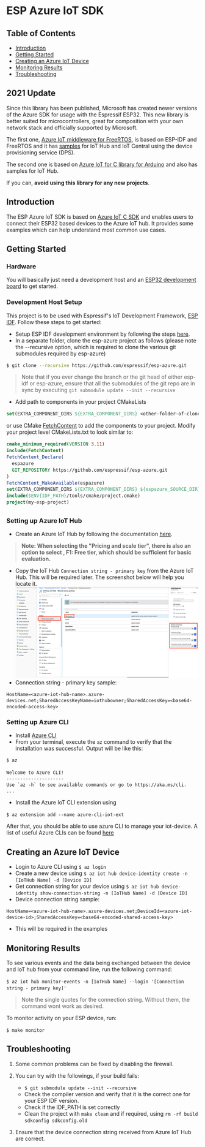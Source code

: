 # ESP Azure IoT SDK

## Table of Contents

- [Introduction](#introduction)
- [Getting Started](#get-started)
- [Creating an Azure IoT Device](#create-device)
- [Monitoring Results](#monitoring)
- [Troubleshooting](#troubleshooting)

## 2021 Update

<a name="2021 update"></a>

Since this library has been published, Microsoft has created newer versions of the Azure SDK for usage with the Espressif ESP32. This new library is better suited for microcontrollers, great for composition with your own network stack and officially supported by Microsoft. 

The first one, [Azure IoT middleware for FreeRTOS](https://github.com/Azure/azure-iot-middleware-freertos), is based on ESP-IDF and FreeRTOS and it has [samples](https://github.com/Azure-Samples/iot-middleware-freertos-samples) for IoT Hub and IoT Central using the device provisioning service (DPS).

The second one is based on [Azure IoT for C library for Arduino](https://github.com/Azure/azure-sdk-for-c-arduino) and also has samples for IoT Hub. 

If you can, **avoid using this library for any new projects**.  

## Introduction

<a name="introduction"></a>

The ESP Azure IoT SDK is based on [Azure IoT C SDK](https://github.com/Azure/azure-iot-sdk-c) and enables users to connect their ESP32 based devices to the Azure IoT hub. It provides some examples which can help understand most common use cases.

## Getting Started

<a name="get-started"></a>

### Hardware

You will basically just need a development host and an [ESP32 development board](https://www.espressif.com/en/products/hardware/development-boards) to get started.

### Development Host Setup

This project is to be used with Espressif's IoT Development Framework, [ESP IDF](https://github.com/espressif/esp-idf). Follow these steps to get started:

- Setup ESP IDF development environment by following the steps [here](https://docs.espressif.com/projects/esp-idf/en/latest/get-started/index.html).
- In a separate folder, clone the esp-azure project as follows (please note the --recursive option, which is required to clone the various git submodules required by esp-azure)

``` bash
$ git clone --recursive https://github.com/espressif/esp-azure.git
```

> Note that if you ever change the branch or the git head of either esp-idf or esp-azure, ensure that all the submodules of the git repo are in sync by executing `git submodule update --init --recursive`
- Add path to components in your project CMakeLists
```CMake
set(EXTRA_COMPONENT_DIRS ${EXTRA_COMPONENT_DIRS} <other-folder-of-clone>/esp-azure/port)
```

or use CMake [FetchContent](https://cmake.org/cmake/help/latest/module/FetchContent.html) to add the components to your project. Modify your project level CMakeLists.txt to look similar to:

 ```CMake
 cmake_minimum_required(VERSION 3.11)
 include(FetchContent)
 FetchContent_Declare(
   espazure
   GIT_REPOSITORY https://github.com/espressif/esp-azure.git
 )
 FetchContent_MakeAvailable(espazure)
 set(EXTRA_COMPONENT_DIRS ${EXTRA_COMPONENT_DIRS} ${espazure_SOURCE_DIR}/components)
 include($ENV{IDF_PATH}/tools/cmake/project.cmake)
 project(my-esp-project)
 ```

##

### Setting up Azure IoT Hub

- Create an Azure IoT Hub by following the documentation [here](https://docs.microsoft.com/en-us/azure/iot-hub/iot-hub-create-through-portal).

> **Note: When selecting the "Pricing and scale tier", there is also an option to select , F1: Free tier, which should be sufficient for basic evaluation.**

- Copy the IoT Hub `Connection string - primary key` from the Azure IoT Hub. This will be required later. The screenshot below will help you locate it.
![](doc/_static/connection_string.png)
- Connection string - primary key sample:

```
HostName=<azure-iot-hub-name>.azure-devices.net;SharedAccessKeyName=iothubowner;SharedAccessKey=<base64-encoded-access-key>
```

### Setting up Azure CLI

- Install [Azure CLI](https://docs.microsoft.com/en-us/cli/azure/install-azure-cli?view=azure-cli-latest)
- From your terminal, execute the `az` command to verify that the installation was successful. Output will be like this:

```
$ az

Welcome to Azure CLI!
---------------------
Use `az -h` to see available commands or go to https://aka.ms/cli.
...
```

- Install the Azure IoT CLI extension using

`$ az extension add --name azure-cli-iot-ext`

After that, you should be able to use azure CLI to manage your iot-device. A list of useful Azure CLIs can be found [here](doc/azure_cli_iot_hub.md) 

## Creating an Azure IoT Device

<a name="create-device"></a>

- Login to Azure CLI using `$ az login`
- Create a new device using `$ az iot hub device-identity create -n [IoTHub Name] -d [Device ID]`
- Get connection string for your device using `$ az iot hub device-identity show-connection-string -n [IoTHub Name] -d [Device ID]`
- Device connection string sample:

```
HostName=<azure-iot-hub-name>.azure-devices.net;DeviceId=<azure-iot-device-id>;SharedAccessKey=<base64-encoded-shared-access-key>
```

- This will be required in the examples



## Monitoring Results

<a name="monitoring"></a>

To see various events and the data being exchanged between the device and IoT hub from your command line, run the following command:

 `$ az iot hub monitor-events -n [IoTHub Name] --login '[Connection string - primary key]'`
 
 > Note the single quotes for the connection string. Without them, the command wont work as desired.
 
To monitor activity on your ESP device, run:

 `$ make monitor`

## Troubleshooting
<a name="troubleshooting"></a>

1. Some common problems can be fixed by disabling the firewall.

2. You can try with the followings, if your build fails:
	- `$ git submodule update --init --recursive`
	- Check the compiler version and verify that it is the correct one for your ESP IDF version.
	- Check if the IDF_PATH is set correctly
	- Clean the project with `make clean` and if required, using `rm -rf build sdkconfig sdkconfig.old`
	
3. Ensure that the device connection string received from Azure IoT Hub are correct.
